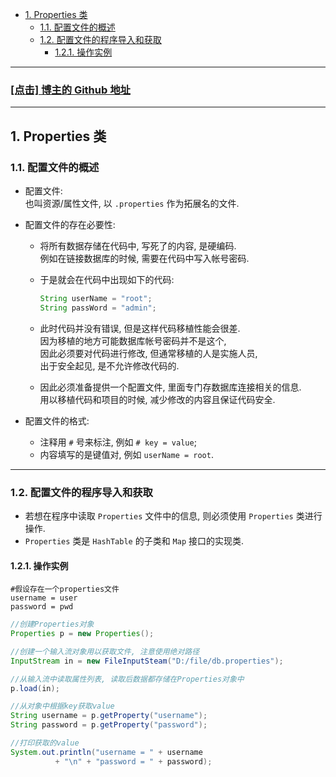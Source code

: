 <!-- TOC -->

- [1. Properties 类](#1-properties-类)
  - [1.1. 配置文件的概述](#11-配置文件的概述)
  - [1.2. 配置文件的程序导入和获取](#12-配置文件的程序导入和获取)
    - [1.2.1. 操作实例](#121-操作实例)

<!-- /TOC -->

****
<a href='https://github.com/leon9dragon'><h3>[点击] 博主的 Github 地址</h3></a>
****

## 1. Properties 类

### 1.1. 配置文件的概述
- 配置文件:  
  也叫资源/属性文件, 以 `.properties` 作为拓展名的文件.

- 配置文件的存在必要性:  
  - 将所有数据存储在代码中, 写死了的内容, 是硬编码.  
    例如在链接数据库的时候, 需要在代码中写入帐号密码.  
  
  - 于是就会在代码中出现如下的代码:  
    ```java
    String userName = "root";
    String passWord = "admin";
    ```
  
  - 此时代码并没有错误, 但是这样代码移植性能会很差.  
    因为移植的地方可能数据库帐号密码并不是这个,  
    因此必须要对代码进行修改, 但通常移植的人是实施人员,  
    出于安全起见, 是不允许修改代码的.  
  
  - 因此必须准备提供一个配置文件, 里面专门存数据库连接相关的信息.  
    用以移植代码和项目的时候, 减少修改的内容且保证代码安全.

- 配置文件的格式:  
  - 注释用 `#` 号来标注, 例如 `# key = value`;
  - 内容填写的是键值对, 例如 `userName = root`.

****

### 1.2. 配置文件的程序导入和获取
- 若想在程序中读取 `Properties` 文件中的信息, 则必须使用 `Properties` 类进行操作.
- `Properties` 类是 `HashTable` 的子类和 `Map` 接口的实现类.

#### 1.2.1. 操作实例
```
#假设存在一个properties文件
username = user
password = pwd
```


```java
//创建Properties对象
Properties p = new Properties();

//创建一个输入流对象用以获取文件, 注意使用绝对路径
InputStream in = new FileInputSteam("D:/file/db.properties");

//从输入流中读取属性列表, 读取后数据都存储在Properties对象中
p.load(in);

//从对象中根据key获取value
String username = p.getProperty("username");
String password = p.getProperty("password");

//打印获取的value
System.out.println("username = " + username 
          + "\n" + "password = " + password);
```
